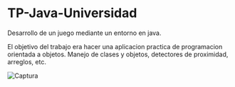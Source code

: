 # TP-Java-Universidad
Desarrollo de un juego mediante un entorno en java. 

El objetivo del trabajo era hacer una aplicacion practica de programacion orientada a objetos. Manejo de clases y objetos, detectores de proximidad, arreglos, etc.


![Captura](https://github.com/Ficamer/TP-Java-Universidad/assets/75806215/5a5c063e-2317-49f0-9a97-6f7118db76b7)
